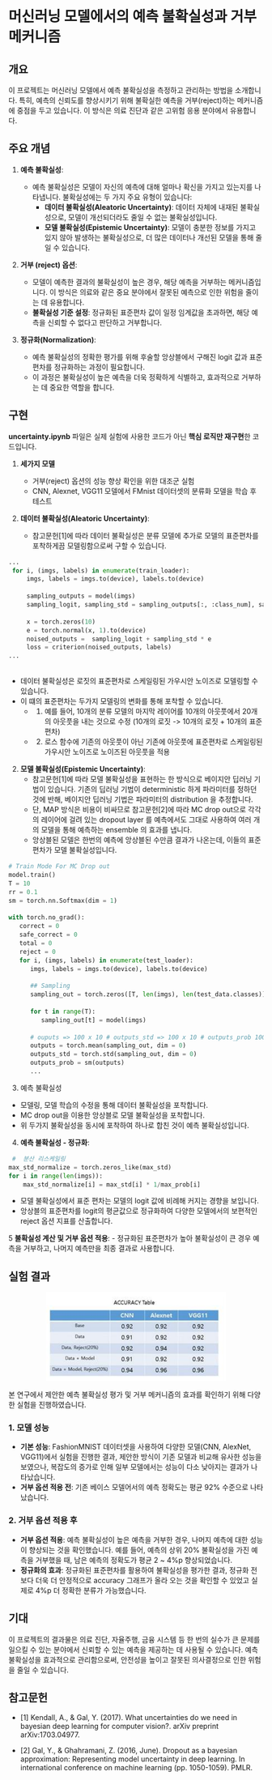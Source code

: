 # 머신러닝 모델에서의 예측 불확실성과 거부 메커니즘

## 개요

이 프로젝트는 머신러닝 모델에서 예측 불확실성을 측정하고 관리하는 방법을 소개합니다.
특히, 예측의 신뢰도를 향상시키기 위해 불확실한 예측을 거부(reject)하는 메커니즘에 중점을 두고 있습니다.
이 방식은 의료 진단과 같은 고위험 응용 분야에서 유용합니다.

## 주요 개념

1. **예측 불확실성**:
    - 예측 불확실성은 모델이 자신의 예측에 대해 얼마나 확신을 가지고 있는지를 나타냅니다. 불확실성에는 두 가지 주요 유형이 있습니다:
        - **데이터 불확실성(Aleatoric Uncertainty)**: 데이터 자체에 내재된 불확실성으로, 모델이 개선되더라도 줄일 수 없는 불확실성입니다.
        - **모델 불확실성(Epistemic Uncertainty)**: 모델이 충분한 정보를 가지고 있지 않아 발생하는 불확실성으로, 더 많은 데이터나 개선된 모델을 통해 줄일 수 있습니다.

2. **거부 (reject) 옵션**:
    - 모델이 예측한 결과의 불확실성이 높은 경우, 해당 예측을 거부하는 메커니즘입니다. 이 방식은 의료와 같은 중요 분야에서 잘못된 예측으로 인한 위험을 줄이는 데 유용합니다.
    - **불확실성 기준 설정**: 정규화된 표준편차 값이 일정 임계값을 초과하면, 해당 예측을 신뢰할 수 없다고 판단하고 거부합니다.

3. **정규화(Normalization)**:
    - 예측 불확실성의 정확한 평가를 위해 후술할 앙상블에서 구해진 logit 값과 표준편차를 정규화하는 과정이 필요합니다.
    - 이 과정은 불확실성이 높은 예측을 더욱 정확하게 식별하고, 효과적으로 거부하는 데 중요한 역할을 합니다.

## 구현
**uncertainty.ipynb** 파일은 실제 실험에 사용한 코드가 아닌 **핵심 로직만 재구현**한 코드입니다. 
1. **세가지 모델**
   - 거부(reject) 옵션의 성능 향상 확인을 위한 대조군 실험
   - CNN, Alexnet, VGG11 모델에서 FMnist 데이터셋의 분류화 모델을 학습 후 테스트


2. **데이터 불확실성(Aleatoric Uncertainty)**:
   - 참고문헌[1]에 따라 데이터 불확실성은 분류 모델에 추가로 모델의 표준편차를 포착하게끔 모델링함으로써 구할 수 있습니다.
```python
...
 for i, (imgs, labels) in enumerate(train_loader):
     imgs, labels = imgs.to(device), labels.to(device)

     sampling_outputs = model(imgs)
     sampling_logit, sampling_std = sampling_outputs[:, :class_num], sampling_outputs[:, class_num : ]

     x = torch.zeros(10)
     e = torch.normal(x, 1).to(device)
     noised_outputs =  sampling_logit + sampling_std * e
     loss = criterion(noised_outputs, labels)
...
        
```
   - 데이터 불확실성은 로짓의 표준편차로 스케일링된 가우시안 노이즈로 모델링할 수 있습니다. 
   - 이 떄의 표준편차는 두가지 모델링의 변화를 통해 포착할 수 있습니다.
     - 1. 예를 들어, 10개의 분류 모델의 마지막 레이어를 10개의 아웃풋에서 20개의 아웃풋을 내는 것으로 수정 (10개의 로짓 -> 10개의 로짓 + 10개의 표준편차)
     - 2. 로스 함수에 기존의 아웃풋이 아닌 기존에 아웃풋에 표준편차로 스케일링된 가우시안 노이즈로 노이즈된 아웃풋을 적용  

2. **모델 불확실성(Epistemic Uncertainty)**:
   - 참고문헌[1]에 따라 모델 불확실성을 표현하는 한 방식으로 베이지안
     딥러닝 기법이 있습니다. 기존의 딥러닝 기법이
     deterministic 하게 파라미터를 정하던 것에 반해,
     베이지안 딥러닝 기법은 파라미터의 distribution 을
     추정합니다.
   - 단, MAP 방식은 비용이 비싸므로 참고문헌[2]에 따라 MC drop out으로 각각의 레이어에 걸려 있는 dropout layer 를
     예측에서도 그대로 사용하여 여러 개의 모델을 통해 예측하는 ensemble 의 효과를 냅니다.
   - 앙상블된 모델은 한번의 예측에 앙상블된 수만큼 결과가 나온는데, 이들의 표준편차가 모델 불확실성입니다.
   
```python
# Train Mode For MC Drop out
model.train()
T = 10
rr = 0.1
sm = torch.nn.Softmax(dim = 1)

with torch.no_grad():
   correct = 0
   safe_correct = 0
   total = 0
   reject = 0
   for i, (imgs, labels) in enumerate(test_loader):
      imgs, labels = imgs.to(device), labels.to(device)

      ## Sampling
      sampling_out = torch.zeros([T, len(imgs), len(test_data.classes)]).to(device)

      for t in range(T):
         sampling_out[t] = model(imgs)

      # ouputs => 100 x 10 # outputs_std => 100 x 10 # outputs_prob 100 x 10
      outputs = torch.mean(sampling_out, dim = 0)
      outputs_std = torch.std(sampling_out, dim = 0)
      outputs_prob = sm(outputs)
      ...
```

3. 예측 불확실성


 - 모델링, 모델 학습의 수정을 통해 데이터 불확실성을 포착합니다.
 - MC drop out을 이용한 앙상블로 모델 불확실성을 포착합니다.
 - 위 두가지 불확실성을 동시에 포착하여 하나로 합친 것이 예측 불확실성입니다.


4. **예측 불확실성 - 정규화**:
```python
 #  분산 리스케일링
max_std_normalize = torch.zeros_like(max_std)
for i in range(len(imgs)):
    max_std_normalize[i] = max_std[i] * 1/max_prob[i]
```
 -  모델 불확실성에서 표준 편차는 모델의 logit 값에 비례해 커지는 경향을 보입니다. 
 - 앙상블의 표준편차를 logit의 평균값으로 정규화하여 다양한 모델에서의 보편적인 reject 옵션 지표를 산출합니다.
   
5 **불확실성 계산 및 거부 옵션 적용**:
    - 정규화된 표준편차가 높아 불확실성이 큰 경우 예측을 거부하고, 나머지 예측만을 최종 결과로 사용합니다.
   

## 실험 결과
<p align="center">
  <img src="table.png" alt="Table">
</p>

본 연구에서 제안한 예측 불확실성 평가 및 거부 메커니즘의 효과를 확인하기 위해 다양한 실험을 진행하였습니다.

### 1. 모델 성능
- **기본 성능**: FashionMNIST 데이터셋을 사용하여 다양한 모델(CNN, AlexNet, VGG11)에서 실험을 진행한 결과, 제안한 방식이 기존 모델과 비교해 유사한 성능을 보였으나, 복잡도의 증가로 인해 일부 모델에서는 성능이 다소 낮아지는 결과가 나타났습니다.
- **거부 옵션 적용 전**: 기존 베이스 모델어서의 예측 정확도는 평균 92% 수준으로 나타났습니다.

### 2. 거부 옵션 적용 후
- **거부 옵션 적용**: 예측 불확실성이 높은 예측을 거부한 경우, 나머지 예측에 대한 성능이 향상되는 것을 확인했습니다. 예를 들어, 예측의 상위 20% 불확실성을 가진 예측을 거부했을 때, 남은 예측의 정확도가 평균 2 ~ 4%p 향상되었습니다.
- **정규화의 효과**: 정규화된 표준편차를 활용하여 불확실성을 평가한 결과, 정규화 전보다 더욱 더 안정적으로 accuracy 그래프가 올라 오는 것을 확인할 수 있었고 실제로 4%p 더 정확한 분류가 가능했습니다.



## 기대

이 프로젝트의 결과물은 의료 진단, 자율주행, 금융 시스템 등 한 번의 실수가 큰 문제를 일으킬 수 있는 분야에서 신뢰할 수 있는 예측을 제공하는 데 사용될 수 있습니다. 예측 불확실성을 효과적으로 관리함으로써, 안전성을 높이고 잘못된 의사결정으로 인한 위험을 줄일 수 있습니다.

## 참고문헌
- [1] Kendall, A., & Gal, Y. (2017). What uncertainties
do we need in bayesian deep learning for computer
vision?. arXiv preprint arXiv:1703.04977.

- [2] Gal, Y., & Ghahramani, Z. (2016, June). Dropout
as a bayesian approximation: Representing model
uncertainty in deep learning. In international
conference on machine learning (pp. 1050-1059).
PMLR.
